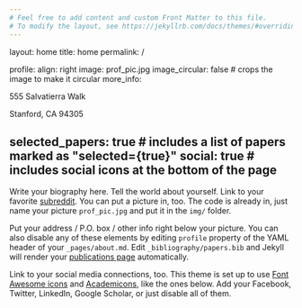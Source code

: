 ```yaml
---
# Feel free to add content and custom Front Matter to this file.
# To modify the layout, see https://jekyllrb.com/docs/themes/#overriding-theme-defaults
---
```


layout: home
title: home
permalink: /

profile:
  align: right
  image: prof_pic.jpg
  image_circular: false # crops the image to make it circular
  more_info:
    <p>555 Salvatierra Walk</p>
    <p>Stanford, CA 94305</p>

selected_papers: true # includes a list of papers marked as "selected={true}"
social: true  # includes social icons at the bottom of the page
---

Write your biography here. Tell the world about yourself. Link to your favorite [subreddit](http://reddit.com). You can put a picture in, too. The code is already in, just name your picture `prof_pic.jpg` and put it in the `img/` folder.

Put your address / P.O. box / other info right below your picture. You can also disable any of these elements by editing `profile` property of the YAML header of your `_pages/about.md`. Edit `_bibliography/papers.bib` and Jekyll will render your [publications page](/al-folio/publications/) automatically.

Link to your social media connections, too. This theme is set up to use [Font Awesome icons](https://fontawesome.com/) and [Academicons](https://jpswalsh.github.io/academicons/), like the ones below. Add your Facebook, Twitter, LinkedIn, Google Scholar, or just disable all of them.